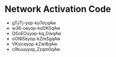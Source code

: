 # Network Activation Code
* gTJTj-yop-ko7ecqAw
* w36-oeyop-koDK0qAw
* QSoEOuyop-kq_GwqAw
* oONlSeyop-kZmSgqAw
* VKsiceyop-kZwI8qAw
* c9kuuuyop_Zzqm0qAw